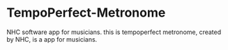 # TempoPerfect-Metronome
NHC software app for musicians. this is tempoperfect metronome, created by NHC, is a app for musicians.
